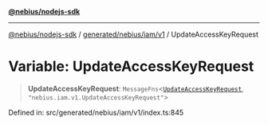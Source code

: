 [**@nebius/nodejs-sdk**](../../../../../README.md)

***

[@nebius/nodejs-sdk](../../../../../README.md) / [generated/nebius/iam/v1](../README.md) / UpdateAccessKeyRequest

# Variable: UpdateAccessKeyRequest

> **UpdateAccessKeyRequest**: `MessageFns`\<[`UpdateAccessKeyRequest`](../interfaces/UpdateAccessKeyRequest.md), `"nebius.iam.v1.UpdateAccessKeyRequest"`\>

Defined in: src/generated/nebius/iam/v1/index.ts:845
